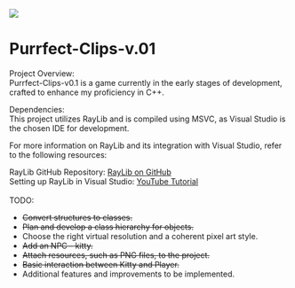![](https://github.com/the94zyskowski/pictures/blob/main/Purrfect%20Clips%20v0.1.gif)

#             Purrfect-Clips-v.01           #


Project Overview: <br>
Purrfect-Clips-v0.1 is a game currently in the early stages of development, crafted to enhance my proficiency in C++.<br>

Dependencies: <br>
This project utilizes RayLib and is compiled using MSVC, as Visual Studio is the chosen IDE for development.<br>

For more information on RayLib and its integration with Visual Studio, refer to the following resources:<br>

RayLib GitHub Repository: [RayLib on GitHub](https://github.com/raysan5/raylib)<br>
Setting up RayLib in Visual Studio: [YouTube Tutorial](https://www.youtube.com/watch?v=UiZGTIYld1M)<br><br>
TODO:<br>
- ~~Convert structures to classes.~~<br>
- ~~Plan and develop a class hierarchy for objects.~~<br>
- Choose the right virtual resolution and a coherent pixel art style.<br>
- ~~Add an NPC - kitty.~~<br>
- ~~Attach resources, such as PNG files, to the project.~~<br>
- ~~Basic interaction between Kitty and Player.~~<br>
- Additional features and improvements to be implemented.
